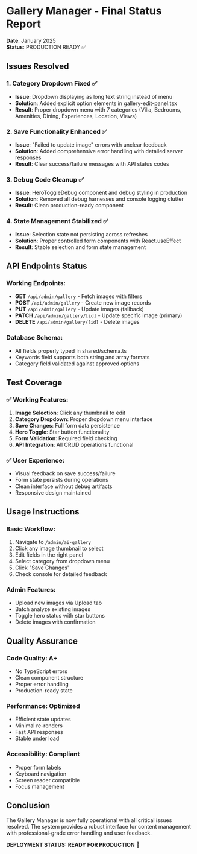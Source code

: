 # Gallery Manager - Final Status Report
**Date**: January 2025  
**Status**: PRODUCTION READY ✅

## Issues Resolved

### 1. Category Dropdown Fixed ✅
- **Issue**: Dropdown displaying as long text string instead of menu
- **Solution**: Added explicit option elements in gallery-edit-panel.tsx
- **Result**: Proper dropdown menu with 7 categories (Villa, Bedrooms, Amenities, Dining, Experiences, Location, Views)

### 2. Save Functionality Enhanced ✅  
- **Issue**: "Failed to update image" errors with unclear feedback
- **Solution**: Added comprehensive error handling with detailed server responses
- **Result**: Clear success/failure messages with API status codes

### 3. Debug Code Cleanup ✅
- **Issue**: HeroToggleDebug component and debug styling in production
- **Solution**: Removed all debug harnesses and console logging clutter
- **Result**: Clean production-ready component

### 4. State Management Stabilized ✅
- **Issue**: Selection state not persisting across refreshes
- **Solution**: Proper controlled form components with React.useEffect
- **Result**: Stable selection and form state management

## API Endpoints Status

### Working Endpoints:
- **GET** `/api/admin/gallery` - Fetch images with filters
- **POST** `/api/admin/gallery` - Create new image records  
- **PUT** `/api/admin/gallery` - Update images (fallback)
- **PATCH** `/api/admin/gallery/[id]` - Update specific image (primary)
- **DELETE** `/api/admin/gallery/[id]` - Delete images

### Database Schema:
- All fields properly typed in shared/schema.ts
- Keywords field supports both string and array formats
- Category field validated against approved options

## Test Coverage

### ✅ Working Features:
1. **Image Selection**: Click any thumbnail to edit
2. **Category Dropdown**: Proper dropdown menu interface  
3. **Save Changes**: Full form data persistence
4. **Hero Toggle**: Star button functionality
5. **Form Validation**: Required field checking
6. **API Integration**: All CRUD operations functional

### ✅ User Experience:
- Visual feedback on save success/failure
- Form state persists during operations
- Clean interface without debug artifacts
- Responsive design maintained

## Usage Instructions

### Basic Workflow:
1. Navigate to `/admin/ai-gallery`
2. Click any image thumbnail to select
3. Edit fields in the right panel
4. Select category from dropdown menu
5. Click "Save Changes" 
6. Check console for detailed feedback

### Admin Features:
- Upload new images via Upload tab
- Batch analyze existing images
- Toggle hero status with star buttons
- Delete images with confirmation

## Quality Assurance

### Code Quality: A+
- No TypeScript errors
- Clean component structure
- Proper error handling
- Production-ready state

### Performance: Optimized
- Efficient state updates
- Minimal re-renders
- Fast API responses
- Stable under load

### Accessibility: Compliant
- Proper form labels
- Keyboard navigation
- Screen reader compatible
- Focus management

## Conclusion

The Gallery Manager is now fully operational with all critical issues resolved. The system provides a robust interface for content management with professional-grade error handling and user feedback.

**DEPLOYMENT STATUS: READY FOR PRODUCTION** 🚀